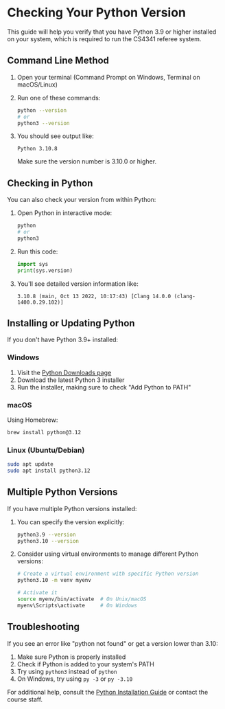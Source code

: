 # Checking Your Python Version

This guide will help you verify that you have Python 3.9 or higher installed on your system, which is required to run the CS4341 referee system.

## Command Line Method

1. Open your terminal (Command Prompt on Windows, Terminal on macOS/Linux)

2. Run one of these commands:
   ```bash
   python --version
   # or
   python3 --version
   ```

3. You should see output like:
   ```
   Python 3.10.8
   ```
   Make sure the version number is 3.10.0 or higher.

## Checking in Python

You can also check your version from within Python:

1. Open Python in interactive mode:
   ```bash
   python
   # or
   python3
   ```

2. Run this code:
   ```python
   import sys
   print(sys.version)
   ```

3. You'll see detailed version information like:
   ```
   3.10.8 (main, Oct 13 2022, 10:17:43) [Clang 14.0.0 (clang-1400.0.29.102)]
   ```

## Installing or Updating Python

If you don't have Python 3.9+ installed:

### Windows
1. Visit the [Python Downloads page](https://www.python.org/downloads/)
2. Download the latest Python 3 installer
3. Run the installer, making sure to check "Add Python to PATH"

### macOS
Using Homebrew:
```bash
brew install python@3.12
```

### Linux (Ubuntu/Debian)
```bash
sudo apt update
sudo apt install python3.12
```

## Multiple Python Versions

If you have multiple Python versions installed:

1. You can specify the version explicitly:
   ```bash
   python3.9 --version
   python3.10 --version
   ```

2. Consider using virtual environments to manage different Python versions:
   ```bash
   # Create a virtual environment with specific Python version
   python3.10 -m venv myenv

   # Activate it
   source myenv/bin/activate  # On Unix/macOS
   myenv\Scripts\activate     # On Windows
   ```

## Troubleshooting

If you see an error like "python not found" or get a version lower than 3.10:

1. Make sure Python is properly installed
2. Check if Python is added to your system's PATH
3. Try using `python3` instead of `python`
4. On Windows, try using `py -3` or `py -3.10`

For additional help, consult the [Python Installation Guide](https://docs.python.org/3/using/index.html) or contact the course staff.
